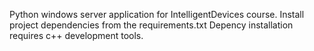 Python windows server application for IntelligentDevices course.
Install project dependencies from the requirements.txt
Depency installation requires c++ development tools.
